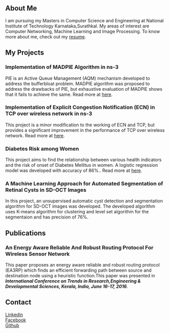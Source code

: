 ## About Me

I am pursuing my Masters in Computer Science and Engineering at National Institute of Technology Karnataka,Surathkal. My areas of interest are Computer Networking, Machine Learning and Image Processing. To know more about me, check out my [resume](https://github.com/bijaydev/bijaydev.github.io/blob/master/resume.pdf).

## My Projects

### Implementation of MADPIE Algorithm in ns-3

PIE is an Active Queue Management (AQM) mechanism developed to address the bufferbloat problem. MADPIE algorithm was proposed to address the drawbacks of PIE, but exhaustive evaluation of MADPIE shows that it fails to achieve the same. Read more at [here](https://github.com/bijaydev/MADPIE).

### Implementation of Explicit Congestion Notification (ECN) in TCP over wireless network in ns-3

This project is a minor modification to the working of ECN and TCP, but provides a significant improvement in the performance of TCP over wireless network. Read more at [here](https://github.com/bijaydev/Implementation-of-Explicit-congestion-notification-ECN-in-TCP-over-wireless-network-in-ns-3).

### Diabetes Risk among Women

This project aims to find the relationship between various health indicators and the risk of onset of Diabetes Mellitus in women. A logistic regression model was developed with accuracy of 86%.. Read more at [here](https://github.com/bijaydev/Diabetes-Risk-among-Women).

### A Machine Learning Approach for Automated Segmentation of Retinal Cysts in SD-OCT Images

In this project, an unsupervised automatic cyst detection and segmentation algorithm for SD-OCT images was developed. The developed algorithm uses K-means algorithm for clustering and level set algorithm for the segmentaion and has precision of 76%.


## Publications

### An Energy Aware Reliable And Robust Routing Protocol For Wireless Sensor Network

This paper proposes an energy aware reliable and robust routing protocol (EA3RP) which finds an efficient forwarding path between source and destination node using a heuristic function.This paper was presented in _**International Conference on Trends in Research,Engineering & Developmental Sciences, Kerala, India, June 16-17, 2016**_.

## Contact

[Linkedin](https://www.linkedin.com/in/bijay-dev-k-m-353249147/)<br>
[Facebook](https://www.facebook.com/km.bijaydev)<br> 
[Github](https://github.com/bijaydev)








